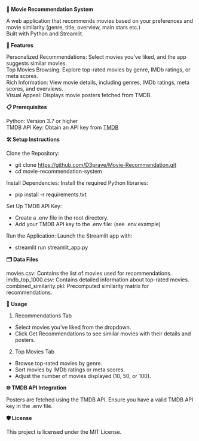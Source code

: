 **🎥 Movie Recommendation System**

A web application that recommends movies based on your preferences and movie similarity (genre, title, overview, main stars etc.)  
Built with Python and Streamlit.

**🚀 Features**

Personalized Recommendations: Select movies you've liked, and the app suggests similar movies.  
Top Movies Browsing: Explore top-rated movies by genre, IMDb ratings, or meta scores.  
Rich Information: View movie details, including genres, IMDb ratings, meta scores, and overviews.  
Visual Appeal: Displays movie posters fetched from TMDB.

**📋 Prerequisites**

Python: Version 3.7 or higher  
TMDB API Key: Obtain an API key from [TMDB](https://developer.themoviedb.org/docs/getting-started)

**🛠️ Setup Instructions**

Clone the Repository:
- git clone https://github.com/D3prave/Movie-Recommendation.git
- cd movie-recommendation-system

Install Dependencies: Install the required Python libraries:
- pip install -r requirements.txt

Set Up TMDB API Key:  
- Create a .env file in the root directory.  
- Add your TMDB API key to the .env file: (see .env.example)

Run the Application: Launch the Streamlit app with:
- streamlit run streamlit_app.py

**🗂️ Data Files**

movies.csv: Contains the list of movies used for recommendations.  
imdb_top_1000.csv: Contains detailed information about top-rated movies.  
combined_similarity.pkl: Precomputed similarity matrix for recommendations.  

**📖 Usage**

1. Recommendations Tab  
- Select movies you've liked from the dropdown.  
- Click Get Recommendations to see similar movies with their details and posters.
2. Top Movies Tab  
- Browse top-rated movies by genre.  
- Sort movies by IMDb ratings or meta scores.  
- Adjust the number of movies displayed (10, 50, or 100).

**🌐 TMDB API Integration**

Posters are fetched using the TMDB API. Ensure you have a valid TMDB API key in the .env file.

**🛡️ License**

This project is licensed under the MIT License.
